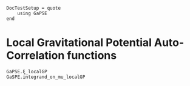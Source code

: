 ```@meta
DocTestSetup = quote
    using GaPSE
end
```

# Local Gravitational Potential Auto-Correlation functions

```@docs
GaPSE.ξ_localGP
GaSPE.integrand_on_mu_localGP
```